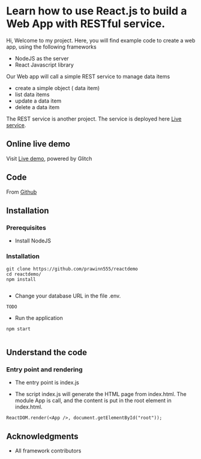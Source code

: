 # Learn how to use React.js to build a Web App with RESTful service.

Hi, Welcome to my project.
Here, you will find example code to create a web app, using the following frameworks

* NodeJS as the server
* React Javascript library


Our Web app will call a simple REST service to manage data items

* create a simple object ( data item)
* list data items
* update a data item
* delete a data item

The REST service is another project.  The service is deployed here 
 [Live service](https://generic-db.glitch.me/).
 



## Online live demo

Visit [Live demo](https://reactdemo.glitch.me/), powered by Glitch

## Code

From [Github](https://github.com/prawinn555/reactdemo)


## Installation


### Prerequisites

* Install NodeJS

### Installation


```
git clone https://github.com/prawinn555/reactdemo
cd reactdemo/
npm install
 
```

* Change your database URL in the file .env. 


```
TODO

```

* Run the application

```
npm start
 
```


## Understand the code


### Entry point and rendering

* The entry point is index.js

* The script index.js will generate the HTML page from index.html.
The module App is call, and the content is put in the root element in index.html.

```
ReactDOM.render(<App />, document.getElementById("root"));
```







## Acknowledgments

* All framework contributors

